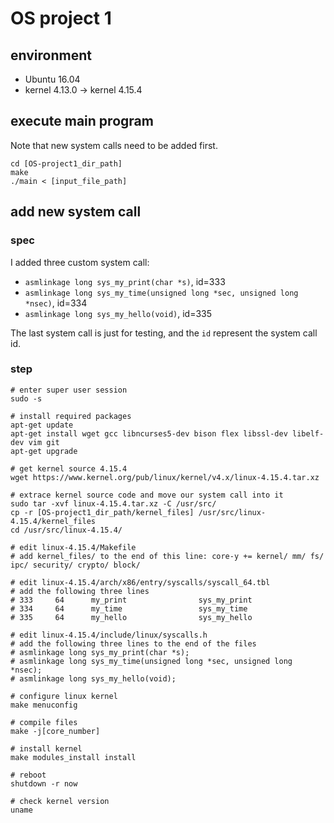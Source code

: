 # OS project 1

## environment

+ Ubuntu 16.04
+ kernel 4.13.0 -> kernel 4.15.4

## execute main program

Note that new system calls need to be added first.

```
cd [OS-project1_dir_path]
make
./main < [input_file_path]
```

## add new system call

### spec

I added three custom system call:

+ `asmlinkage long sys_my_print(char *s)`, id=333
+ `asmlinkage long sys_my_time(unsigned long *sec, unsigned long *nsec)`, id=334
+ `asmlinkage long sys_my_hello(void)`, id=335

The last system call is just for testing, and the `id` represent the system call id.

### step

```
# enter super user session
sudo -s

# install required packages
apt-get update
apt-get install wget gcc libncurses5-dev bison flex libssl-dev libelf-dev vim git
apt-get upgrade

# get kernel source 4.15.4
wget https://www.kernel.org/pub/linux/kernel/v4.x/linux-4.15.4.tar.xz

# extrace kernel source code and move our system call into it
sudo tar -xvf linux-4.15.4.tar.xz -C /usr/src/
cp -r [OS-project1_dir_path/kernel_files] /usr/src/linux-4.15.4/kernel_files
cd /usr/src/linux-4.15.4/

# edit linux-4.15.4/Makefile
# add kernel_files/ to the end of this line: core-y += kernel/ mm/ fs/ ipc/ security/ crypto/ block/

# edit linux-4.15.4/arch/x86/entry/syscalls/syscall_64.tbl
# add the following three lines
# 333     64      my_print                sys_my_print
# 334     64      my_time                 sys_my_time
# 335     64      my_hello                sys_my_hello

# edit linux-4.15.4/include/linux/syscalls.h
# add the following three lines to the end of the files
# asmlinkage long sys_my_print(char *s);
# asmlinkage long sys_my_time(unsigned long *sec, unsigned long *nsec);
# asmlinkage long sys_my_hello(void);

# configure linux kernel
make menuconfig

# compile files
make -j[core_number]

# install kernel
make modules_install install

# reboot
shutdown -r now

# check kernel version
uname
```

